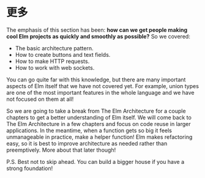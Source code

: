 # 更多

The emphasis of this section has been: **how can we get people making cool Elm projects as quickly and smoothly as possible?** So we covered:

* The basic architecture pattern.
* How to create buttons and text fields.
* How to make HTTP requests.
* How to work with web sockets.

You can go quite far with this knowledge, but there are many important aspects of Elm itself that we have not covered yet. For example, union types are one of the most important features in the whole language and we have not focused on them at all!

So we are going to take a break from The Elm Architecture for a couple chapters to get a better understanding of Elm itself. We will come back to The Elm Architecture in a few chapters and focus on code reuse in larger applications. In the meantime, when a function gets so big it feels unmanageable in practice, make a helper function! Elm makes refactoring easy, so it is best to improve architecture as needed rather than preemptively. More about that later though!

P.S. Best not to skip ahead. You can build a bigger house if you have a strong foundation!

